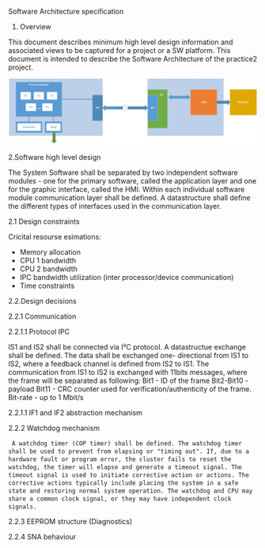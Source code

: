 Software Architecture specification 

1. Overview

This document describes minimum high level design information and associated views to be captured for a project or a SW platform. 
This document is intended to describe the Software Architecture of the practice2 project.

![alt text](https://raw.githubusercontent.com/VisteonSofia/practice2/ttsvetk1/ArchSw.jpg)

2.Software high level design

The System Software shall be separated by two independent software modules - one for the primary software,
called the application layer and one for the graphic interface, called the HMI. Within each individual software module communication layer shall be defined. A datastructure shall define the different types of interfaces used in the communication layer.

  2.1 Design constraints
  
  Cricital resourse esimations:
  - Memory allocation 
  - CPU 1 bandwidth 
  - CPU 2 bandwidth
  - IPC bandwidth utilization (inter processor/device communication)
  - Time constraints 
  
  2.2.Design decisions
    
  2.2.1 Communication 
    
  2.2.1.1 Protocol IPC
    
  IS1 and IS2 shall be connected via I²C protocol. A datastructue exchange shall be defined. The data shall be exchanged one-         directional from IS1 to IS2, where a feedback channel is defined from IS2 to IS1.  The communication from IS1 to IS2 is exchanged with 11bits messages, where the frame will be separated as following:
      Bit1 - ID of the frame
      Bit2-Bit10 - payload
      Bit11 - CRC counter used for verification/authenticity of the frame.
      Bit-rate - up to 1 Mbit/s 
    
  2.2.1.1 IF1 and IF2 abstraction mechanism
      
  2.2.2 Watchdog mechanism
         
     A watchdog timer (COP timer) shall be defined. The watchdog timer shall be used to prevent from elapsing or "timing out". If, due to a hardware fault or program error, the cluster fails to reset the watchdog, the timer will elapse and generate a timeout signal. The timeout signal is used to initiate corrective action or actions. The corrective actions typically include placing the system in a safe state and restoring normal system operation. The watchdog and CPU may share a common clock signal, or they may have independent clock signals.
     
  2.2.3 EEPROM structure (Diagnostics)
   
   
  2.2.4 SNA behaviour
   
   

    
    
    
